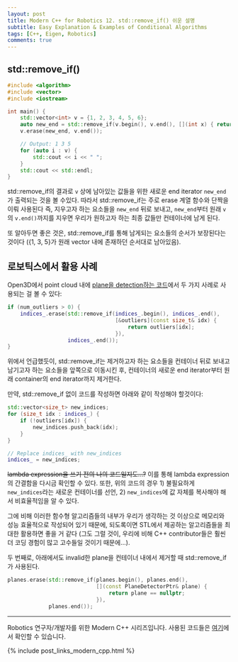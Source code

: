 ```yaml
---
layout: post
title: Modern C++ for Robotics 12. std::remove_if() 쉬운 설명
subtitle: Easy Explanation & Examples of Conditional Algorithms
tags: [C++, Eigen, Robotics]
comments: true
---
```



## std::remove_if()

```cpp
#include <algorithm>
#include <vector>
#include <iostream>

int main() {
    std::vector<int> v = {1, 2, 3, 4, 5, 6};
    auto new_end = std::remove_if(v.begin(), v.end(), [](int x) { return x % 2 == 0; });
    v.erase(new_end, v.end());

    // Output: 1 3 5
    for (auto i : v) {
        std::cout << i << " ";
    }
    std::cout << std::endl;
}
```

std::remove_if의 결과로 `v` 상에 남아있는 값들을 위한 새로운 end iterator `new_end`가 출력되는 것을 볼 수있다.
따라서 std::remove_if는 주로 erase 계열 함수와 단짝을 이뤄 사용된다 
즉, 지우고자 하는 요소들을 `new_end` 뒤로 보내고, `new_end`부터 원래 `v`의 `v.end()`까지를 지우면 우리가 원하고자 하는 최종 값들만 컨테이너에 남게 된다.

또 알아두면 좋은 것은, std::remove_if를 통해 남게되는 요소들의 순서가 보장된다는 것이다 ({1, 3, 5}가 원래 vector 내에 존재하던 순서대로 남아있음). 

## 로보틱스에서 활용 사례

Open3D에서 point cloud 내에 [plane을 detection하는 코드](https://github.com/isl-org/Open3D/blob/bf48b4540583805b56a6286db13ceb30f2b0635b/cpp/open3d/geometry/PointCloudPlanarPatchDetection.cpp#L624)에서 두 가지 사례로 사용되는 걸 볼 수 있다:

```cpp
if (num_outliers > 0) {
    indices_.erase(std::remove_if(indices_.begin(), indices_.end(),
                                  [&outliers](const size_t& idx) {
                                      return outliers[idx];
                                  }),
                   indices_.end());
}
```

위에서 언급했듯이, std::remove_if는 제거하고자 하는 요소들을 컨테이너 뒤로 보내고 남기고자 하는 요소들을 앞쪽으로 이동시킨 후,
컨테이너의 새로운 end iterator부터 원래 container의 end iterator까지 제거한다.

만약, std::remove_if 없이 코드를 작성하면 아래와 같이 작성해야 할것이다:

```cpp
std::vector<size_t> new_indices;
for (size_t idx : indices_) {
    if (!outliers[idx]) {
        new_indices.push_back(idx); 
    }
}

// Replace indices_ with new_indices
indices_ = new_indices;
```

~~lambda expression을 쓰기 전의 나의 코드일지도...?~~ 
이를 통해 lambda expression의 간결함을 다시금 확인할 수 있다.
또한, 위의 코드의 경우 1) 불필요하게 `new_indices`라는 새로운 컨테이너를 선언, 2) `new_indices`에 값 자체를 복사해야 해서 비효율적임을 알 수 있다.

그에 비해 이러한 함수형 알고리즘들의 내부가 우리가 생각하는 것 이상으로 메모리와 성능 효율적으로 작성되어 있기 때문에, 되도록이면 STL에서 제공하는 알고리즘들을 최대한 활용하면 좋을 거 같다 
(그도 그럴 것이, 우리에 비해 C++ contributor들은 훨씬 더 코딩 경험이 많고 고수들일 것이기 때문에...).

두 번째로, 아래에서도 invalid한 plane을 컨테이너 내에서 제거할 때 std::remove_if가 사용된다.

```cpp
planes.erase(std::remove_if(planes.begin(), planes.end(),
                            [](const PlaneDetectorPtr& plane) {
                                return plane == nullptr;
                            }),
             planes.end());
```

---

Robotics 연구자/개발자를 위한 Modern C++ 시리즈입니다.
사용된 코드들은 [여기](https://github.com/LimHyungTae/moderncpp_study)에서 확인할 수 있습니다.

{% include post_links_modern_cpp.html %}

